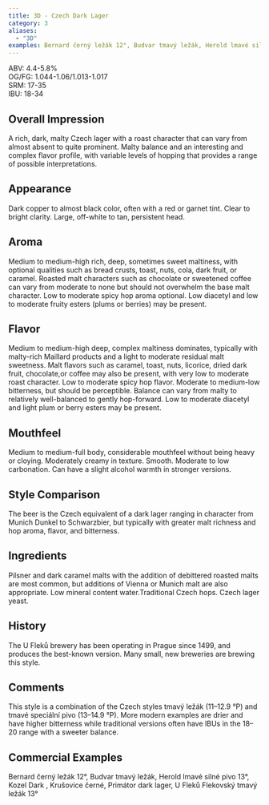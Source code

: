 ```yaml
---
title: 3D - Czech Dark Lager
category: 3
aliases: 
  - "3D"
examples: Bernard černý ležák 12°, Budvar tmavý ležák, Herold lmavé silné pivo 13°, Kozel Dark , Krušovice  černé, Primátor dark lager, U Fleků Flekovský tmavý ležák 13°
---
```


ABV: 4.4-5.8%  
OG/FG: 1.044-1.06/1.013-1.017  
SRM: 17-35  
IBU: 18-34

## Overall Impression
A rich, dark, malty Czech lager with a roast character that can vary from almost absent to quite prominent. Malty balance and an interesting and complex flavor profile, with variable levels of hopping that provides a range of possible interpretations.

## Appearance
Dark copper to almost black color, often with a red or garnet tint. Clear to bright clarity. Large, off-white to tan, persistent head.

## Aroma
Medium to medium-high rich, deep, sometimes sweet maltiness, with optional qualities such as bread crusts, toast, nuts, cola, dark fruit, or caramel. Roasted malt characters such as chocolate or sweetened coffee can vary from moderate to none but should not overwhelm the base malt character. Low to moderate spicy hop aroma optional. Low diacetyl and low to moderate fruity esters (plums or berries) may be present.

## Flavor
Medium to medium-high deep, complex maltiness dominates, typically with malty-rich Maillard products and a light to moderate residual malt sweetness. Malt flavors such as caramel, toast, nuts, licorice, dried dark fruit, chocolate,or coffee may also be present, with very low to moderate roast character. Low to moderate spicy hop flavor. Moderate to medium-low bitterness, but should be perceptible. Balance can vary from malty to relatively well-balanced to gently hop-forward. Low to moderate diacetyl and light plum or berry esters may be present.

## Mouthfeel
Medium to medium-full body, considerable mouthfeel without being heavy or cloying. Moderately creamy in texture. Smooth. Moderate to low carbonation. Can have a slight alcohol warmth in stronger versions.

## Style Comparison
The beer is the Czech equivalent of a dark lager ranging in character from Munich Dunkel to Schwarzbier, but typically with greater malt richness and hop aroma, flavor, and bitterness.

## Ingredients
Pilsner and dark caramel malts with the addition of debittered roasted malts are most common, but additions of Vienna or Munich malt are also appropriate. Low mineral content water.Traditional Czech hops. Czech lager yeast.

## History
The U Fleků brewery has been operating in Prague since 1499, and produces the best-known version. Many small, new breweries are brewing this style.

## Comments
This style is a combination of the Czech styles tmavý ležák (11–12.9 °P) and tmavé speciální pivo (13–14.9 °P). More modern examples are drier and have higher bitterness while traditional versions often have IBUs in the 18–20 range with a sweeter balance.

## Commercial Examples
Bernard černý ležák 12°, Budvar tmavý ležák, Herold lmavé silné pivo 13°, Kozel Dark , Krušovice  černé, Primátor dark lager, U Fleků Flekovský tmavý ležák 13°